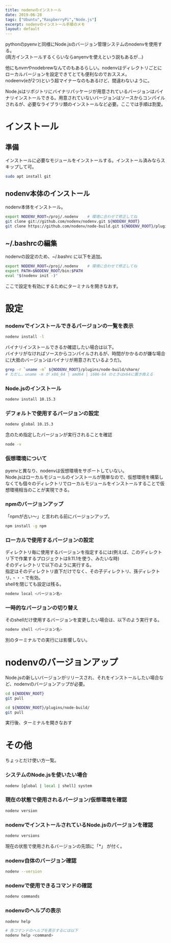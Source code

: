 ```yaml
---
title: nodenvのインストール
date: 2019-06-28
tags: ["Ubuntu","RaspberryPi","Node.js"]
excerpt: nodenvのインストール手順のメモ
layout: default
---
```


pythonのpyenvと同様にNode.jsのバージョン管理システムのnodenvを使用する。  
(両方インストールするくらいならanyenvを使えという説もあるが...)

他にもnvmやnodebrewなんてのもあるらしい。nodenvはディレクトリごとにローカルバージョンを設定できてとても便利なのでおススメ。  
nodeenv(eが2つ)という超マイナーなのもあるけど、間違わないように。  

Node.jsはリポジトリにバイナリパッケージが用意されているバージョンはバイナリインストールできる。用意されていないバージョンはソースからコンパイルされるが、必要なライブラリ類のインストールなど必要。ここでは手順は割愛。  

# インストール

## 準備

インストールに必要なモジュールをインストールする。インストール済みならスキップして可。
```bash
sudo apt install git
```

## nodenv本体のインストール

nodenv本体をインストール。
```bash
export NODENV_ROOT=/proj/.nodenv    # 環境に合わせて修正してね
git clone git://github.com/nodenv/nodenv.git ${NODENV_ROOT}
git clone https://github.com/nodenv/node-build.git ${NODENV_ROOT}/plugins/node-build
```

## ~/.bashrcの編集

nodenvの設定のため、~/.bashrc に以下を追加。
```bash
export NODENV_ROOT=/proj/.nodenv    # 環境に合わせて修正してね
export PATH=$NODENV_ROOT/bin:$PATH
eval "$(nodenv init -)"
```

ここで設定を有効にするためにターミナルを開きなおす。

# 設定

### nodenvでインストールできるバージョンの一覧を表示
```bash
nodenv install -l
```
バイナリインストールできるか確認したい場合は以下。  
バイナリがなければソースからコンパイルされるが、時間がかかるのが嫌な場合に(大抵のバージョンはバイナリが用意されているようだ)。
```bash
grep -r `uname -m` ${NODENV_ROOT}/plugins/node-build/share/
# ただし、uname -m が x86_64 | amd64 | i686-64 のときはx64に置き換える
```

### Node.jsのインストール

```bash
nodenv install 10.15.3 
```

### デフォルトで使用するバージョンの設定

```bash
nodenv global 10.15.3
```
念のため指定したバージョンが実行されることを確認
```bash
node -v
```

### 仮想環境について

pyenvと異なり、nodenvは仮想環境をサポートしていない。  
Node.jsはローカルモジュールのインストールが簡単なので、仮想環境を構築しなくても個々のディレクトリでローカルモジュールをインストールすることで仮想環境相当のことが実現できる。


### npmのバージョンアップ

「npmが古い～」と言われる前にバージョンアップ。  
```bash
npm install -g npm
```

### ローカルで使用するバージョンの設定
ディレクトリ毎に使用するバージョンを指定するには(例えば、このディレクトリ下で作業するプロジェクトは9.11.1を使う、みたいな時)  
そのディレクトリで以下のように実行する。  
指定はそのディレクトリ直下だけでなく、その子ディレクトリ、孫ディレクトリ、・・・で有効。  
shellを閉じても設定は残る。  

```bash
nodenv local <バージョン名>
```

### 一時的なバージョンの切り替え

そのshellだけ使用するバージョンを変更したい場合は、以下のよう実行する。
```bash
nodenv shell <バージョン名>
```
別のターミナルでの実行には影響しない。  


# nodenvのバージョンアップ

Node.jsの新しいバージョンがリリースされ、それをインストールしたい場合など、nodenvのバージョンアップが必要。  

```bash
cd ${NODENV_ROOT}
git pull

cd ${NODENV_ROOT}/plugins/node-build/
git pull
```
実行後、ターミナルを開きなおす

# その他

ちょっとだけ使い方一覧。  

### システムのNode.jsを使いたい場合
```bash
nodenv [global | local | shell] system
```

### 現在の状態で使用されるバージョン/仮想環境を確認
```bash
nodenv version
```

### nodenvでインストールされているNode.jsのバージョンを確認
```bash
nodenv versions 
```
現在の状態で使用されるバージョンの先頭に「*」 が付く。

### nodenv自体のバージョン確認
```bash
nodenv --version
```

### nodenvで使用できるコマンドの確認
```bash
nodenv commands
```

### nodenvのヘルプの表示
```bash
nodenv help

# 各コマンドのヘルプを表示するには以下
nodenv help <command>
```
